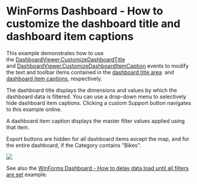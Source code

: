 # WinForms Dashboard - How to customize the dashboard title and dashboard item captions


This example demonstrates how to use the <a href="https://docs.devexpress.com/Dashboard/DevExpress.DashboardWin.DashboardViewer.CustomizeDashboardTitle">DashboardViewer.CustomizeDashboardTitle</a> and <a href="https://docs.devexpress.com/Dashboard/DevExpress.DashboardWin.DashboardViewer.CustomizeDashboardItemCaption">DashboardViewer.CustomizeDashboardItemCaption</a> events to modify the text and toolbar items contained in the <a href="https://docs.devexpress.com/Dashboard/15618/creating-dashboards/creating-dashboards-in-the-winforms-designer/dashboard-layout/dashboard-title">dashboard title area</a>  and <a href="https://docs.devexpress.com/Dashboard/15620/creating-dashboards/creating-dashboards-in-the-winforms-designer/dashboard-layout/dashboard-item-caption">dashboard item captions</a>, respectively.

The dashboard title displays the dimensions and values by which the dashboard data is filtered. You can use a drop-down menu to selectively hide dashboard item captions. Clicking a custom Support button navigates to this example online.

A dashboard item caption displays the master filter values applied using that item.

Export buttons are hidden for all dashboard items except the map, and for the entire dashboard, if the Category contains "Bikes".

<img src="https://github.com/DevExpress-Examples/winforms-dashboard-how-to-customize-the-dashboard-title-and-dashboard-item-captions-t630210/blob/18.2.3%2B/media/55392a78-d013-4aac-b01a-da9fed4675e3.png">

See also the <a href="https://www.devexpress.com/Support/Center/p/T629796">WinForms Dashboard - How to delay data load until all filters are set</a> example.


